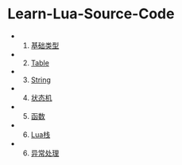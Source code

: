 # Learn-Lua-Source-Code

- 1. [基础类型](https://github.com/voidyucong/Learn-Lua-Source-Code/blob/master/基础类型.md)
- 2. [Table](https://github.com/voidyucong/Learn-Lua-Source-Code/blob/master/Table.md)
- 3. [String](https://github.com/voidyucong/Learn-Lua-Source-Code/blob/master/String.md)
- 4. [状态机](https://github.com/voidyucong/Learn-Lua-Source-Code/blob/master/状态机.md)
- 5. [函数](https://github.com/voidyucong/Learn-Lua-Source-Code/blob/master/函数.md)
- 6. [Lua栈](https://github.com/voidyucong/Learn-Lua-Source-Code/blob/master/Lua栈.md)
- 6. [异常处理](https://github.com/voidyucong/Learn-Lua-Source-Code/blob/master/异常处理.md)


